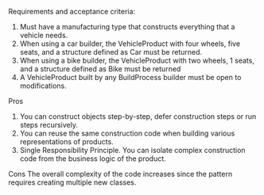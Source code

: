 Requirements and acceptance criteria:

1. Must have a manufacturing type that constructs everything that a vehicle needs.
2. When using a car builder, the VehicleProduct with four wheels, five seats, and a structure defined as Car must be
   returned.
3. When using a bike builder, the VehicleProduct with two wheels, 1 seats, and a structure defined as Bike must be
   returned
4. A VehicleProduct built by any BuildProcess builder must be open to modifications.

Pros

1. You can construct objects step-by-step, defer construction steps or run steps recursively.
2. You can reuse the same construction code when building various representations of products.
3. Single Responsibility Principle. You can isolate complex construction code from the business logic of the product.

Cons The overall complexity of the code increases since the pattern requires creating multiple new classes.
